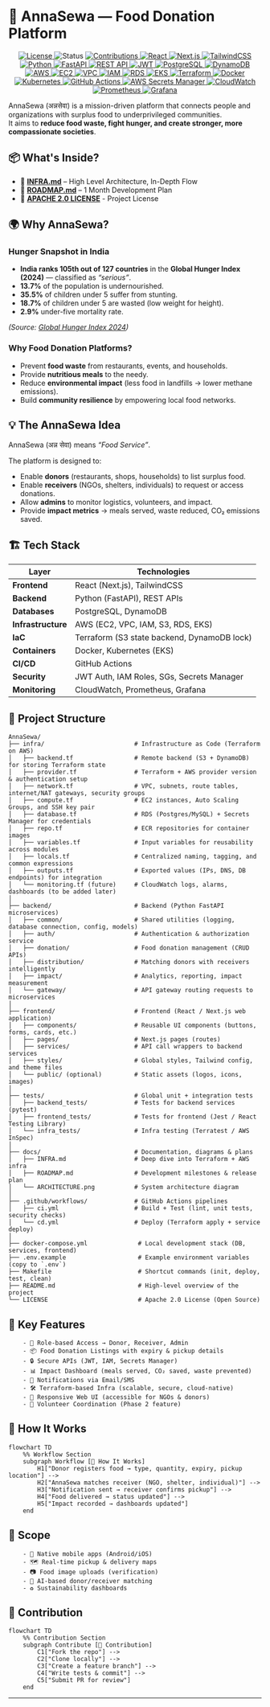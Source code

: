 # 🍲 AnnaSewa — Food Donation Platform
<p align="center">

  <!-- License -->
  <a href="https://opensource.org/licenses/Apache-2.0">
    <img src="https://img.shields.io/badge/License-Apache_2.0-blue?style=flat-square&logo=apache" alt="License">
  </a>

  <!-- Project Status -->
  <img src="https://img.shields.io/badge/Status-Active-brightgreen?style=flat-square" alt="Status">

  <!-- Contributions -->
  <a href="CONTRIBUTING.md">
    <img src="https://img.shields.io/badge/Contributions-Welcome-blueviolet?style=flat-square&logo=github" alt="Contributions">
  </a>

  <!-- Frontend -->
  <a href="https://react.dev/">
    <img src="https://img.shields.io/badge/Frontend-React-61DAFB?style=flat-square&logo=react&logoColor=black" alt="React">
  </a>
  <a href="https://nextjs.org/docs">
    <img src="https://img.shields.io/badge/Frontend-Next.js-000000?style=flat-square&logo=nextdotjs&logoColor=white" alt="Next.js">
  </a>
  <a href="https://tailwindcss.com/docs">
    <img src="https://img.shields.io/badge/UI-TailwindCSS-38B2AC?style=flat-square&logo=tailwindcss&logoColor=white" alt="TailwindCSS">
  </a>

  <!-- Backend -->
  <a href="https://www.python.org/doc/">
    <img src="https://img.shields.io/badge/Backend-Python-3776AB?style=flat-square&logo=python&logoColor=white" alt="Python">
  </a>
  <a href="https://fastapi.tiangolo.com/">
    <img src="https://img.shields.io/badge/API-FastAPI-009688?style=flat-square&logo=fastapi&logoColor=white" alt="FastAPI">
  </a>
  <a href="#">
    <img src="https://img.shields.io/badge/API-REST-02569B?style=flat-square&logo=apachespark&logoColor=white" alt="REST API">
  </a>
  <a href="https://jwt.io/">
    <img src="https://img.shields.io/badge/Auth-JWT-black?style=flat-square&logo=jsonwebtokens&logoColor=white" alt="JWT">
  </a>

  <!-- Databases -->
  <a href="https://www.postgresql.org/docs/">
    <img src="https://img.shields.io/badge/Database-PostgreSQL-4169E1?style=flat-square&logo=postgresql&logoColor=white" alt="PostgreSQL">
  </a>
  <a href="https://docs.aws.amazon.com/dynamodb/">
    <img src="https://img.shields.io/badge/Database-DynamoDB-4053D6?style=flat-square&logo=amazon-dynamodb&logoColor=white" alt="DynamoDB">
  </a>

  <!-- Cloud + Infra -->
  <a href="https://aws.amazon.com/">
    <img src="https://img.shields.io/badge/Cloud-AWS-FF9900?style=flat-square&logo=amazonaws&logoColor=white" alt="AWS">
  </a>
  <a href="https://docs.aws.amazon.com/ec2/">
    <img src="https://img.shields.io/badge/Compute-EC2-FF9900?style=flat-square&logo=amazonec2&logoColor=white" alt="EC2">
  </a>
  <a href="https://docs.aws.amazon.com/vpc/">
    <img src="https://img.shields.io/badge/Network-VPC-232F3E?style=flat-square&logo=amazonaws&logoColor=white" alt="VPC">
  </a>
  <a href="https://docs.aws.amazon.com/IAM/">
    <img src="https://img.shields.io/badge/Security-IAM-DD344C?style=flat-square&logo=amazonaws&logoColor=white" alt="IAM">
  </a>
  <a href="https://docs.aws.amazon.com/rds/">
    <img src="https://img.shields.io/badge/Database-RDS-527FFF?style=flat-square&logo=amazonrds&logoColor=white" alt="RDS">
  </a>
  <a href="https://docs.aws.amazon.com/eks/">
    <img src="https://img.shields.io/badge/Kubernetes-EKS-FF9900?style=flat-square&logo=amazoneks&logoColor=white" alt="EKS">
  </a>
  <a href="https://developer.hashicorp.com/terraform/docs">
    <img src="https://img.shields.io/badge/IaC-Terraform-7B42BC?style=flat-square&logo=terraform&logoColor=white" alt="Terraform">
  </a>
  <a href="https://docs.docker.com/">
    <img src="https://img.shields.io/badge/Containers-Docker-2496ED?style=flat-square&logo=docker&logoColor=white" alt="Docker">
  </a>
  <a href="https://kubernetes.io/docs/">
    <img src="https://img.shields.io/badge/Orchestration-Kubernetes-326CE5?style=flat-square&logo=kubernetes&logoColor=white" alt="Kubernetes">
  </a>
  <a href="https://docs.github.com/en/actions">
    <img src="https://img.shields.io/badge/CI%2FCD-GitHub_Actions-2088FF?style=flat-square&logo=githubactions&logoColor=white" alt="GitHub Actions">
  </a>

  <!-- Security + Secrets -->
  <a href="https://docs.aws.amazon.com/secretsmanager/">
    <img src="https://img.shields.io/badge/Secrets-Manager-232F3E?style=flat-square&logo=amazonaws&logoColor=white" alt="AWS Secrets Manager">
  </a>

  <!-- Monitoring -->
  <a href="https://docs.aws.amazon.com/cloudwatch/">
    <img src="https://img.shields.io/badge/Monitoring-CloudWatch-FF4F8B?style=flat-square&logo=amazonaws&logoColor=white" alt="CloudWatch">
  </a>
  <a href="https://prometheus.io/docs/introduction/overview/">
    <img src="https://img.shields.io/badge/Monitoring-Prometheus-E6522C?style=flat-square&logo=prometheus&logoColor=white" alt="Prometheus">
  </a>
  <a href="https://grafana.com/docs/">
    <img src="https://img.shields.io/badge/Monitoring-Grafana-F46800?style=flat-square&logo=grafana&logoColor=white" alt="Grafana">
  </a>

</p>



AnnaSewa (अन्नसेवा) is a mission-driven platform that connects people and organizations with surplus food to underprivileged communities.  
It aims to **reduce food waste, fight hunger, and create stronger, more compassionate societies**.


## 📦 What's Inside?

- 📖 **[INFRA.md](/docs/INFRA.md)** – High Level Architecture, In-Depth Flow
- 📖 **[ROADMAP.md](/docs/ROADMAP.md)** – 1 Month Development Plan 
- 📖 **[APACHE 2.0 LICENSE](./LICENSE)** - Project License

## 🌍 Why AnnaSewa?
### Hunger Snapshot in India
- **India ranks 105th out of 127 countries** in the **Global Hunger Index (2024)** — classified as *“serious”*.  
- **13.7%** of the population is undernourished.  
- **35.5%** of children under 5 suffer from stunting.  
- **18.7%** of children under 5 are wasted (low weight for height).  
- **2.9%** under-five mortality rate.  

*(Source: [Global Hunger Index 2024](https://www.globalhungerindex.org/india.html))*  


### Why Food Donation Platforms?
- Prevent **food waste** from restaurants, events, and households.  
- Provide **nutritious meals** to the needy.  
- Reduce **environmental impact** (less food in landfills → lower methane emissions).  
- Build **community resilience** by empowering local food networks.  

## 💡 The AnnaSewa Idea
AnnaSewa (अन्न सेवा) means *“Food Service”*.  

The platform is designed to:
- Enable **donors** (restaurants, shops, households) to list surplus food.  
- Enable **receivers** (NGOs, shelters, individuals) to request or access donations.  
- Allow **admins** to monitor logistics, volunteers, and impact.  
- Provide **impact metrics** → meals served, waste reduced, CO₂ emissions saved.  


## 🏗️ Tech Stack

| Layer | Technologies |
|-------|--------------|
| **Frontend** | React (Next.js), TailwindCSS |
| **Backend** | Python (FastAPI), REST APIs |
| **Databases** | PostgreSQL, DynamoDB |
| **Infrastructure** | AWS (EC2, VPC, IAM, S3, RDS, EKS) |
| **IaC** | Terraform (S3 state backend, DynamoDB lock) |
| **Containers** | Docker, Kubernetes (EKS) |
| **CI/CD** | GitHub Actions |
| **Security** | JWT Auth, IAM Roles, SGs, Secrets Manager |
| **Monitoring** | CloudWatch, Prometheus, Grafana |

## 📂 Project Structure

```text
AnnaSewa/
├── infra/                         # Infrastructure as Code (Terraform on AWS)
│   ├── backend.tf                 # Remote backend (S3 + DynamoDB) for storing Terraform state
│   ├── provider.tf                # Terraform + AWS provider version & authentication setup
│   ├── network.tf                 # VPC, subnets, route tables, internet/NAT gateways, security groups
│   ├── compute.tf                 # EC2 instances, Auto Scaling Groups, and SSH key pair
│   ├── database.tf                # RDS (Postgres/MySQL) + Secrets Manager for credentials
│   ├── repo.tf                    # ECR repositories for container images
│   ├── variables.tf               # Input variables for reusability across modules
│   ├── locals.tf                  # Centralized naming, tagging, and common expressions
│   ├── outputs.tf                 # Exported values (IPs, DNS, DB endpoints) for integration
│   └── monitoring.tf (future)     # CloudWatch logs, alarms, dashboards (to be added later)
│
├── backend/                       # Backend (Python FastAPI microservices)
│   ├── common/                    # Shared utilities (logging, database connection, config, models)
│   ├── auth/                      # Authentication & authorization service
│   ├── donation/                  # Food donation management (CRUD APIs)
│   ├── distribution/              # Matching donors with receivers intelligently
│   ├── impact/                    # Analytics, reporting, impact measurement
│   └── gateway/                   # API gateway routing requests to microservices
│
├── frontend/                      # Frontend (React / Next.js web application)
│   ├── components/                # Reusable UI components (buttons, forms, cards, etc.)
│   ├── pages/                     # Next.js pages (routes)
│   ├── services/                  # API call wrappers to backend services
│   ├── styles/                    # Global styles, Tailwind config, and theme files
│   └── public/ (optional)         # Static assets (logos, icons, images)
│
├── tests/                         # Global unit + integration tests
│   ├── backend_tests/             # Tests for backend services (pytest)
│   ├── frontend_tests/            # Tests for frontend (Jest / React Testing Library)
│   └── infra_tests/               # Infra testing (Terratest / AWS InSpec)
│
├── docs/                          # Documentation, diagrams & plans
│   ├── INFRA.md                   # Deep dive into Terraform + AWS infra
│   ├── ROADMAP.md                 # Development milestones & release plan
│   └── ARCHITECTURE.png           # System architecture diagram
│
├── .github/workflows/             # GitHub Actions pipelines
│   ├── ci.yml                     # Build + Test (lint, unit tests, security checks)
│   └── cd.yml                     # Deploy (Terraform apply + service deploy)
│
├── docker-compose.yml              # Local development stack (DB, services, frontend)
├── .env.example                    # Example environment variables (copy to `.env`)
├── Makefile                        # Shortcut commands (init, deploy, test, clean)
├── README.md                       # High-level overview of the project
└── LICENSE                         # Apache 2.0 License (Open Source)
```

## 🔑 Key Features
        - 👥 Role-based Access → Donor, Receiver, Admin
        - 📦 Food Donation Listings with expiry & pickup details
        - 🔒 Secure APIs (JWT, IAM, Secrets Manager)
        - 📊 Impact Dashboard (meals served, CO₂ saved, waste prevented)
        - 🔔 Notifications via Email/SMS
        - 🛠 Terraform-based Infra (scalable, secure, cloud-native)
        - 📱 Responsive Web UI (accessible for NGOs & donors)
        - 🤝 Volunteer Coordination (Phase 2 feature)

## 🚀 How It Works
```mermaid
flowchart TD
    %% Workflow Section
    subgraph Workflow [🚀 How It Works]
        H1["Donor registers food → type, quantity, expiry, pickup location"] -->
        H2["AnnaSewa matches receiver (NGO, shelter, individual)"] -->
        H3["Notification sent → receiver confirms pickup"] -->
        H4["Food delivered → status updated"] -->
        H5["Impact recorded → dashboards updated"]
    end
```

## 🔭 Scope
        - 📱 Native mobile apps (Android/iOS)
        - 🗺️ Real-time pickup & delivery maps
        - 📷 Food image uploads (verification)
        - 🤖 AI-based donor/receiver matching
        - ♻️ Sustainability dashboards

## 🤝 Contribution
```mermaid
flowchart TD
    %% Contribution Section
    subgraph Contribute [🤝 Contribution]
        C1["Fork the repo"] -->
        C2["Clone locally"] -->
        C3["Create a feature branch"] -->
        C4["Write tests & commit"] -->
        C5["Submit PR for review"]
    end
```
---

